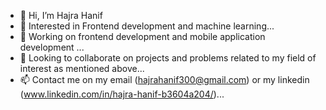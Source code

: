 - 👋 Hi, I’m Hajra Hanif
- 👀 Interested in Frontend development and machine learning...
- 🌱 Working on frontend development and mobile application development ...
- 💞️ Looking to collaborate on projects and problems related to my field of interest as mentioned above...
- 📫 Contact me on my email (hajrahanif300@gmail.com) or my linkedin (www.linkedin.com/in/hajra-hanif-b3604a204/)...


<!---
Hyppo300/Hyppo300 is a ✨ special ✨ repository because its `README.md` (this file) appears on your GitHub profile.
You can click the Preview link to take a look at your changes.
--->
